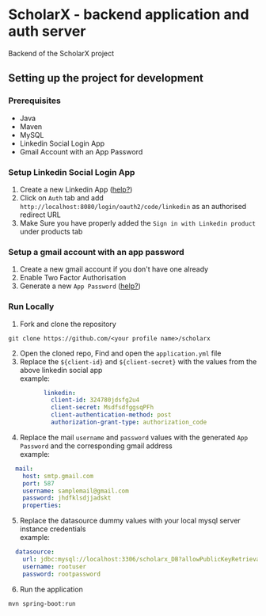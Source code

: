 # ScholarX - backend application and auth server 

Backend of the ScholarX project

## Setting up the project for development

### Prerequisites
* Java 
* Maven
* MySQL
* Linkedin Social Login App
* Gmail Account with an App Password 

### Setup Linkedin Social Login App

1. Create a new Linkedin App ([help?](https://docs.ultimatemember.com/article/142-social-login-linkedin-app-setup)) 
2. Click on `Auth` tab and add `http://localhost:8080/login/oauth2/code/linkedin` as an authorised redirect URL
3. Make Sure you have properly added the `Sign in with Linkedin product` under products tab

### Setup a gmail account with an app password
1. Create a new gmail account if you don't have one already
2. Enable Two Factor Authorisation 
3. Generate a new `App Password` ([help?](https://support.google.com/mail/answer/185833?hl=en-GB))  

### Run Locally
1. Fork and clone the repository
```shell
git clone https://github.com/<your profile name>/scholarx
```
2. Open the cloned repo, Find and open the `application.yml` file
3. Replace the `${client-id}` and `${client-secret}` with the values from the above linkedin social app  
example:
```yaml
          linkedin:
            client-id: 324780jdsfg2u4
            client-secret: MsdfsdfggsqPFh
            client-authentication-method: post
            authorization-grant-type: authorization_code
```  

4. Replace the mail `username` and `password` values with the generated `App Password` and the corresponding gmail address  
example:
```yaml
  mail:
    host: smtp.gmail.com
    port: 587
    username: samplemail@gmail.com
    password: jhdfklsdjjadskt
    properties:
```

5. Replace the datasource dummy values with your local mysql server instance credentials  
example:
```yaml
  datasource:
    url: jdbc:mysql://localhost:3306/scholarx_DB?allowPublicKeyRetrieval=true&useSSL=false&useUnicode=true&characterEncoding=UTF-8
    username: rootuser
    password: rootpassword
```

6. Run the application
```shell
mvn spring-boot:run
```
